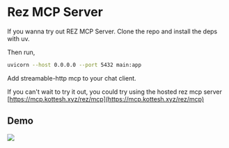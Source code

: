 # Rez MCP Server

If you wanna try out REZ MCP Server. Clone the repo and install the deps with uv.

Then run,
```bash
uvicorn --host 0.0.0.0 --port 5432 main:app
```

Add streamable-http mcp to your chat client.

If you can't wait to try it out, you could try using the hosted rez mcp server [https://mcp.kottesh.xyz/rez/mcp](https://mcp.kottesh.xyz/rez/mcp)

## Demo
![](https://cdn.kottesh.xyz/f/df414b496e9a.gif)
